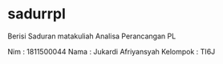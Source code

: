 # sadurrpl
Berisi Saduran matakuliah Analisa Perancangan PL

Nim : 1811500044
Nama : Jukardi Afriyansyah
Kelompok : TI6J
